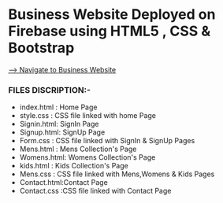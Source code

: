 # Business Website Deployed on Firebase using HTML5 , CSS & Bootstrap
 
[--> Navigate to Business Website](https://business-website-4b739.web.app)

### FILES DISCRIPTION:-

* index.html : Home Page
* style.css  : CSS file linked with home Page
* Signin.html: SignIn Page
* Signup.html: SignUp Page
* Form.css   : CSS file linked with SignIn & SignUp Pages
* Mens.html  : Mens Collection's Page
* Womens.html: Womens Collection's Page
* kids.html  : Kids Collection's Page
* Mens.css   : CSS file linked with Mens,Womens & Kids Pages
* Contact.html:Contact Page 
* Contact.css :CSS file linked with Contact Page
